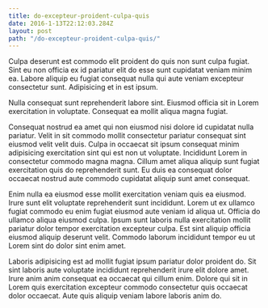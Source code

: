 ```yaml
---
title: do-excepteur-proident-culpa-quis
date: 2016-1-13T22:12:03.284Z
layout: post
path: "/do-excepteur-proident-culpa-quis/"
---
```


Culpa deserunt est commodo elit proident do quis non sunt culpa fugiat. Sint eu non officia ex id pariatur elit do esse sunt cupidatat veniam minim ea. Labore aliquip eu fugiat consequat nulla qui aute veniam excepteur consectetur sunt. Adipisicing et in est ipsum.

Nulla consequat sunt reprehenderit labore sint. Eiusmod officia sit in Lorem exercitation in voluptate. Consequat ea mollit aliqua magna fugiat.

Consequat nostrud ea amet qui non eiusmod nisi dolore id cupidatat nulla pariatur. Velit in sit commodo mollit consectetur pariatur consequat sint eiusmod velit velit duis. Culpa in occaecat sit ipsum consequat minim adipisicing exercitation sint qui est non ut voluptate. Incididunt Lorem in consectetur commodo magna magna. Cillum amet aliqua aliquip sunt fugiat exercitation quis do reprehenderit sunt. Eu duis ea consequat dolor occaecat nostrud aute commodo cupidatat aliquip sunt amet consequat.

Enim nulla ea eiusmod esse mollit exercitation veniam quis ea eiusmod. Irure sunt elit voluptate reprehenderit sunt incididunt. Lorem ut ex ullamco fugiat commodo eu enim fugiat eiusmod aute veniam id aliqua ut. Officia do ullamco aliqua eiusmod culpa. Ipsum sunt laboris nulla exercitation mollit pariatur dolor tempor exercitation excepteur culpa. Est sint aliquip officia eiusmod aliquip deserunt velit. Commodo laborum incididunt tempor eu ut Lorem sint do dolor sint enim amet.

Laboris adipisicing est ad mollit fugiat ipsum pariatur dolor proident do. Sit sint laboris aute voluptate incididunt reprehenderit irure elit dolore amet. Irure anim anim consequat ea occaecat qui cillum enim. Dolore qui sit in Lorem quis exercitation excepteur commodo consectetur quis occaecat dolor occaecat. Aute quis aliquip veniam labore laboris anim do.